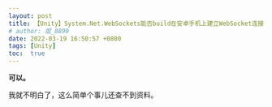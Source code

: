 ```yaml
---
layout: post
title: 【Unity】System.Net.WebSockets能否build在安卓手机上建立WebSocket连接
# author: 焜_8899
date: 2022-03-19 16:50:57 +0800
tags: [Unity]
toc:  true
---
```


**可以。**

我就不明白了，这么简单个事儿还查不到资料。
